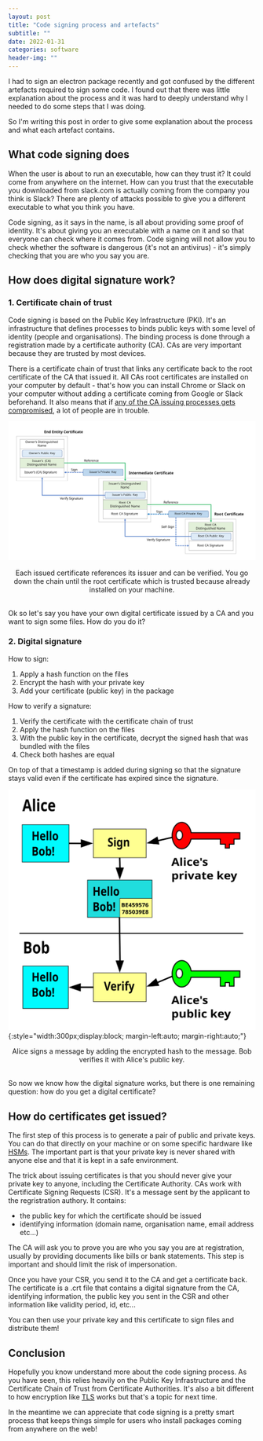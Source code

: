 ```yaml
---
layout: post
title: "Code signing process and artefacts"
subtitle: ""
date: 2022-01-31
categories: software
header-img: ""
---
```


I had to sign an electron package recently and got confused by the different artefacts required to sign some code.
I found out that there was little explanation about the process and it was hard to deeply understand why I needed to do some steps that I was doing.

So I'm writing this post in order to give some explanation about the process and what each artefact contains.


## What code signing does

When the user is about to run an executable, how can they trust it? It could come from anywhere on the internet.
How can you trust that the executable you downloaded from slack.com is actually coming from the company you think is Slack? There are plenty of attacks possible to give you a different executable to what you think you have.

Code signing, as it says in the name, is all about providing some proof of identity. 
It's about giving you an executable with a name on it and so that everyone can check where it comes from.
Code signing will not allow you to check whether the software is dangerous (it's not an antivirus) - it's simply checking that you are who you say you are.


## How does digital signature work?

### 1. Certificate chain of trust

Code signing is based on the Public Key Infrastructure (PKI). It's an infrastructure that defines processes to binds public keys with some level of identity (people and organisations). The binding process is done through a registration made by a certificate authority (CA). CAs are very important because they are trusted by most devices. 

There is a certificate chain of trust that links any certificate back to the root certificate of the CA that issued it. All CAs root certificates are installed on your computer by default - that's how you can install Chrome or Slack on your computer without adding a certificate coming from Google or Slack beforehand. It also means that if [any of the CA issuing processes gets compromised](https://en.wikipedia.org/wiki/DigiNotar), a lot of people are in trouble.

![Chain of trust](/assets/images/code_signing/Chain_Of_Trust.svg)

<center>
Each issued certificate references its issuer and can be verified. You go down the chain until the root certificate which is trusted because already installed on your machine.
</center>
<br/>

Ok so let's say you have your own digital certificate issued by a CA and you want to sign some files. How do you do it?

### 2. Digital signature

How to sign:
1. Apply a hash function on the files
2. Encrypt the hash with your private key
3. Add your certificate (public key) in the package

How to verify a signature:
1. Verify the certificate with the certificate chain of trust
2. Apply the hash function on the files
3. With the public key in the certificate, decrypt the signed hash that was bundled with the files
4. Check both hashes are equal

On top of that a timestamp is added during signing so that the signature stays valid even if the certificate has expired since the signature.

![Digital signature verification](/assets/images/code_signing/Private_key_signing.svg){:style="width:300px;display:block; margin-left:auto; margin-right:auto;"}
<center>Alice signs a message by adding the encrypted hash to the message. Bob verifies it with Alice's public key.</center><br/>

So now we know how the digital signature works, but there is one remaining question: how do you get a digital certificate?


## How do certificates get issued?


The first step of this process is to generate a pair of public and private keys. 
You can do that directly on your machine or on some specific hardware like [HSMs](https://en.wikipedia.org/wiki/Hardware_security_module). 
The important part is that your private key is never shared with anyone else and that it is kept in a safe environment.

The trick about issuing certificates is that you should never give your private key to anyone, including the Certificate Authority.
CAs work with Certificate Signing Requests (CSR). It's a message sent by the applicant to the regristration authory.
It contains:
- the public key for which the certificate should be issued
- identifying information (domain name, organisation name, email address etc...)

The CA will ask you to prove you are who you say you are at registration, usually by providing documents like bills or bank statements. This step is important and should limit the risk of impersonation.

Once you have your CSR, you send it to the CA and get a certificate back. 
The certificate is a .crt file that contains a digital signature from the CA, identifying information, the public key you sent in the CSR and other information like validity period, id, etc...

You can then use your private key and this certificate to sign files and distribute them!

## Conclusion

Hopefully you know understand more about the code signing process. 
As you have seen, this relies heavily on the Public Key Infrastructure and the Certificate Chain of Trust from Certificate Authorities.
It's also a bit different to how encryption like [TLS](https://en.wikipedia.org/wiki/Transport_Layer_Security#Algorithms) works but that's a topic for next time. 

In the meantime we can appreciate that code signing is a pretty smart process that keeps things simple for users who install packages coming from anywhere on the web!
